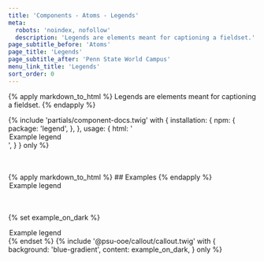```yaml
---
title: 'Components - Atoms - Legends'
meta:
  robots: 'noindex, nofollow'
  description: 'Legends are elements meant for captioning a fieldset.'
page_subtitle_before: 'Atoms'
page_title: 'Legends'
page_subtitle_after: 'Penn State World Campus'
menu_link_title: 'Legends'
sort_order: 0
---
```

{% apply markdown_to_html %}
  Legends are elements meant for captioning a fieldset.
{% endapply %}

{% include 'partials/component-docs.twig' with {
  installation: {
    npm: {
      package: 'legend',
    },
  },
  usage: {
    html: '<legend>Example legend</legend>',
  }
} only %}

<br>
<br>
{% apply markdown_to_html %}
  ## Examples
{% endapply %}

<legend>Example legend</legend>
<br>
<br>

{% set example_on_dark %}
  <legend>Example legend</legend>
{% endset %}
{% include '@psu-ooe/callout/callout.twig' with {
  background: 'blue-gradient',
  content: example_on_dark,
} only %}